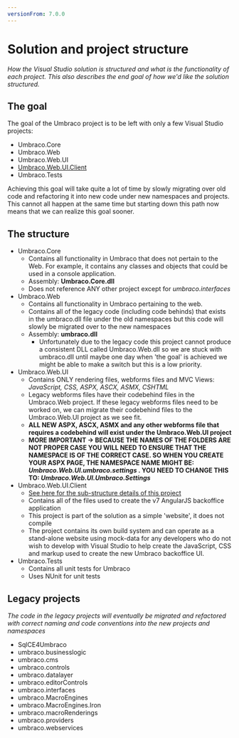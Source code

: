 ```yaml
---
versionFrom: 7.0.0
---
```


# Solution and project structure

_How the Visual Studio solution is structured and what is the functionality of each project. This also describes the end goal of how we'd like the solution structured._

## The goal
The goal of the Umbraco project is to be left with only a few Visual Studio projects:

* Umbraco.Core
* Umbraco.Web
* Umbraco.Web.UI
* [Umbraco.Web.UI.Client](umbraco-web.ui-client.md)
* Umbraco.Tests

Achieving this goal will take quite a lot of time by slowly migrating over old code and refactoring it into new code under new namespaces and projects. This cannot all happen at the same time but starting down this path now means that we can realize this goal sooner.

## The structure

* Umbraco.Core
	* Contains all functionality in Umbraco that does not pertain to the Web. For example, it contains any classes and objects that could be used in a console application.
	* Assembly: **Umbraco.Core.dll**
	* Does not reference ANY other project except for *umbraco.interfaces*
* Umbraco.Web
	* Contains all functionality in Umbraco pertaining to the web.
	* Contains all of the legacy code (including code behinds) that exists in the umbraco.dll file under the old namespaces but this code will slowly be migrated over to the new namespaces
	* Assembly:  **umbraco.dll**
		* Unfortunately due to the legacy code this project cannot produce a consistent DLL called Umbraco.Web.dll so we are stuck with umbraco.dll until maybe one day when 'the goal' is achieved we might be able to make a switch but this is a low priority.
* Umbraco.Web.UI
	* Contains ONLY rendering files, webforms files and MVC Views: *JavaScript, CSS, ASPX, ASCX, ASMX, CSHTML*
	* Legacy webforms files have their codebehind files in the Umbraco.Web project. If these legacy webforms files need to be worked on, we can migrate their codebehind files to the Umbraco.Web.UI project as we see fit.
	* **ALL NEW ASPX, ASCX, ASMX and any other webforms file that requires a codebehind will exist under the Umbraco.Web.UI project**
	* **MORE IMPORTANT -> BECAUSE THE NAMES OF THE FOLDERS ARE NOT PROPER CASE YOU WILL NEED TO ENSURE THAT THE NAMESPACE IS OF THE CORRECT CASE. SO WHEN YOU CREATE YOUR ASPX PAGE, THE NAMESPACE NAME MIGHT BE: *Umbraco.Web.UI.umbraco.settings* . YOU NEED TO CHANGE THIS TO: *Umbraco.Web.UI.Umbraco.Settings***
* Umbraco.Web.UI.Client
	* [See here for the sub-structure details of this project](umbraco-web.ui-client.md) 
	* Contains all of the files used to create the v7 AngularJS backoffice application
	* This project is part of the solution as a simple 'website', it does not compile
	* The project contains its own build system and can operate as a stand-alone website using mock-data for any developers who do not wish to develop with Visual Studio to help create the JavaScript, CSS and markup used to create the new Umbraco backoffice UI. 
* Umbraco.Tests
	* Contains all unit tests for Umbraco
	* Uses NUnit for unit tests

## Legacy projects

_The code in the legacy projects will eventually be migrated and refactored with correct naming and code conventions into the new projects and namespaces_

* SqlCE4Umbraco
* umbraco.businesslogic
* umbraco.cms
* umbraco.controls
* umbraco.datalayer
* umbraco.editorControls
* umbraco.interfaces
* umbraco.MacroEngines
* umbraco.MacroEngines.Iron
* umbraco.macroRenderings
* umbraco.providers
* umbraco.webservices
